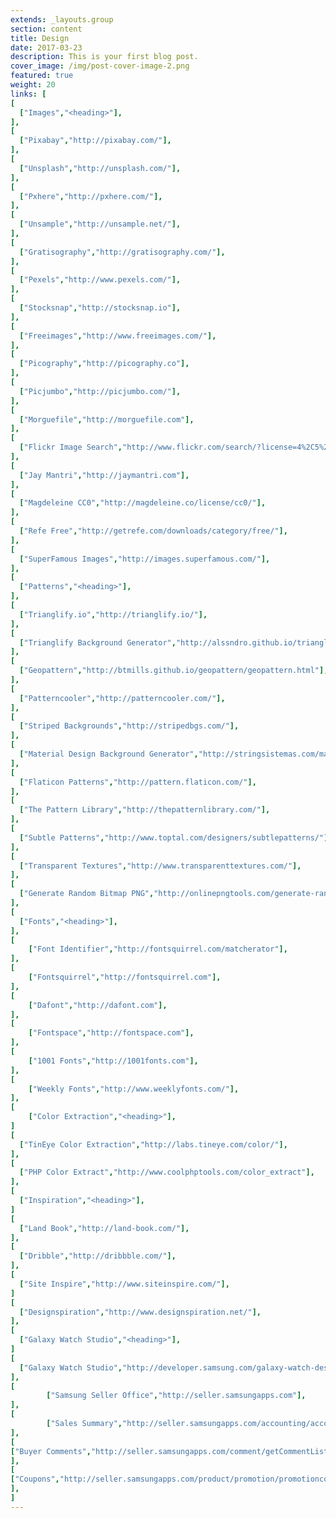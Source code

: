 ```yaml
---
extends: _layouts.group
section: content
title: Design
date: 2017-03-23
description: This is your first blog post.
cover_image: /img/post-cover-image-2.png
featured: true
weight: 20
links: [
[
  ["Images","<heading>"],
],
[
  ["Pixabay","http://pixabay.com/"],
],
[
  ["Unsplash","http://unsplash.com/"],
],
[
  ["Pxhere","http://pxhere.com/"],
],
[
  ["Unsample","http://unsample.net/"],
],
[
  ["Gratisography","http://gratisography.com/"],
],
[
  ["Pexels","http://www.pexels.com/"],
],
[
  ["Stocksnap","http://stocksnap.io"],
],
[
  ["Freeimages","http://www.freeimages.com/"],
],
[
  ["Picography","http://picography.co"],
],
[
  ["Picjumbo","http://picjumbo.com/"],
],
[
  ["Morguefile","http://morguefile.com"],
],
[
  ["Flickr Image Search","http://www.flickr.com/search/?license=4%2C5%2C6%2C9%2C10&advanced=1&dimension_search_mode=min&height=1024&width=1024&media=photos&text="],
],
[
  ["Jay Mantri","http://jaymantri.com"],
],
[
  ["Magdeleine CC0","http://magdeleine.co/license/cc0/"],
],
[
  ["Refe Free","http://getrefe.com/downloads/category/free/"],
],
[
  ["SuperFamous Images","http://images.superfamous.com/"],
],
[
  ["Patterns","<heading>"],
],
[
  ["Trianglify.io","http://trianglify.io/"],
],
[
  ["Trianglify Background Generator","http://alssndro.github.io/trianglify-background-generator/"],
],
[
  ["Geopattern","http://btmills.github.io/geopattern/geopattern.html"],
],
[
  ["Patterncooler","http://patterncooler.com/"],
],
[
  ["Striped Backgrounds","http://stripedbgs.com/"],
],
[
  ["Material Design Background Generator","http://stringsistemas.com/materialgenerator.html"],
],
[
  ["Flaticon Patterns","http://pattern.flaticon.com/"],
],
[
  ["The Pattern Library","http://thepatternlibrary.com/"],
],
[
  ["Subtle Patterns","http://www.toptal.com/designers/subtlepatterns/"],
],
[
  ["Transparent Textures","http://www.transparenttextures.com/"],
],
[
  ["Generate Random Bitmap PNG","http://onlinepngtools.com/generate-random-png"],
],
[
  ["Fonts","<heading>"],
],
[
    ["Font Identifier","http://fontsquirrel.com/matcherator"],
],
[
    ["Fontsquirrel","http://fontsquirrel.com"],
],
[
    ["Dafont","http://dafont.com"],
],
[
    ["Fontspace","http://fontspace.com"],
],
[
    ["1001 Fonts","http://1001fonts.com"],
],
[
    ["Weekly Fonts","http://www.weeklyfonts.com/"],
],
[
    ["Color Extraction","<heading>"],
]
[
  ["TinEye Color Extraction","http://labs.tineye.com/color/"],
],
[
  ["PHP Color Extract","http://www.coolphptools.com/color_extract"],
],
[
  ["Inspiration","<heading>"],
]
[
  ["Land Book","http://land-book.com/"],
],
[
  ["Dribble","http://dribbble.com/"],
],
[
  ["Site Inspire","http://www.siteinspire.com/"],
]
[
  ["Designspiration","http://www.designspiration.net/"],
],
[
  ["Galaxy Watch Studio","<heading>"],
]
[
  ["Galaxy Watch Studio","http://developer.samsung.com/galaxy-watch-design/studio/overview.html"],
],
[
        ["Samsung Seller Office","http://seller.samsungapps.com"],
],
[
        ["Sales Summary","http://seller.samsungapps.com/accounting/accountingList.as"],
],
[
["Buyer Comments","http://seller.samsungapps.com/comment/getCommentList.as"],
],
[
["Coupons","http://seller.samsungapps.com/product/promotion/promotioncoupon.as"],
],
]
---
```

